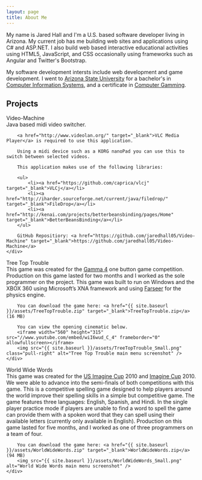 ```yaml
---
layout: page
title: About Me
---
```


My name is Jared Hall and I'm a U.S. based software developer living in Arizona.
My current job has me building web sites and applications using C# and ASP.NET.
I also build web based interactive educational activities using HTML5, JavaScript,
and CSS occasionally using frameworks such as Angular and Twitter's Bootstrap.

My software development intersts include web development and game development.
I went to [Arizona State University](http://www.asu.edu) for a bachelor's in
[Computer Information Systems](http://wpcarey.asu.edu/undergraduate-degrees/computer-information-systems),
and a certificate in [Computer Gamming](http://gaming.asu.edu/).

## Projects

<div class="panel panel-default">
    <div class="panel-heading">Video-Machine</div>
    <div class="panel-body">
        Java based midi video switcher.
        
        <a href="http://www.videolan.org/" target="_blank">VLC Media Player</a> is required to use this application.
        
        Using a midi device such as a KORG nanoPad you can use this to switch between selected videos.
        
        This application makes use of the following libraries:
        
        <ul>
            <li><a href="https://github.com/caprica/vlcj" target="_blank">VLCj</a></li>
            <li><a href="http://iharder.sourceforge.net/current/java/filedrop/" target="_blank">FileDrop</a></li>
            <li><a href="http://kenai.com/projects/betterbeansbinding/pages/Home" target="_blank">BetterBeansBinding</a></li>
        </ul>

        GitHub Repositiory: <a href="https://github.com/jaredhall05/Video-Machine" target="_blank">https://github.com/jaredhall05/Video-Machine</a>
    </div>
</div>

<div class="panel panel-default">
    <div class="panel-heading">Tree Top Trouble</div>
    <div class="panel-body">
        This game was created for the <a href="http://www.kokoromi.org/gamma4/" target="_blank">Gamma 4</a> one button game competition.
        Production on this game lasted for two months and I worked as the sole programmer on the project.
        This game was built to run on Windows and the XBOX 360 using Microsoft’s XNA framework and using <a href="http://farseerphysics.codeplex.com/" target="_blank">Farseer</a> for the physics engine.
        
        You can download the game here: <a href="{{ site.baseurl }}/assets/TreeTopTrouble.zip" target="_blank">TreeTopTrouble.zip</a> (16 MB)
        
        You can view the opening cinematic below.
        <iframe width="560" height="315" src="//www.youtube.com/embed/wiI6wud_C_4" frameborder="0" allowfullscreen></iframe>
        <img src="{{ site.baseurl }}/assets/TreeTopTrouble_Small.png" class="pull-right" alt="Tree Top Trouble main menu screenshot" />
    </div>
</div>

<div class="panel panel-default">
    <div class="panel-heading">World Wide Words</div>
    <div class="panel-body">
        This game was created for the <a href="http://www.imaginecup.us/" target="_blank">US Imagine Cup</a> 2010 and <a href="http://imaginecup.com/" target="_blank">Imagine Cup</a> 2010.
        We were able to advance into the semi-finals of both competitions with this game.
        This is a competitive spelling game designed to help players around the world improve their spelling skills in a simple but competitive game.
        The game features three languages: English, Spanish, and Hindi.
        In the single player practice mode if players are unable to find a word to spell the game can provide them with a spoken word that they can spell using their available letters (currently only available in English).
        Production on this game lasted for five months, and I worked as one of three programmers on a team of four.
        
        You can download the game here: <a href="{{ site.baseurl }}/assets/WorldWideWords.zip" target="_blank">WorldWideWords.zip</a> (94 MB)
        <img src="{{ site.baseurl }}/assets/WorldWideWords_Small.png" alt="World Wide Words main menu screenshot" />
    </div>
</div>